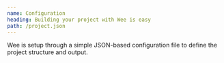 ```yaml
---
name: Configuration
heading: Building your project with Wee is easy
path: /project.json
---
```


Wee is setup through a simple JSON-based configuration file to define the project structure and output.